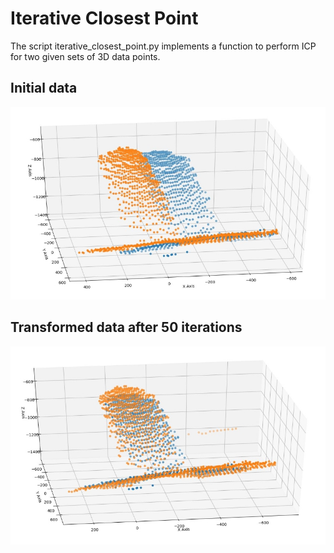 # Iterative Closest Point

The script iterative_closest_point.py implements a function to perform ICP for two
given sets of 3D data points.

## Initial data

!["icp_initial.jpg"](../images/icp_initial.jpg)

## Transformed data after 50 iterations

!["icp_50_iter.jpg"](../images/icp_50_iter.jpg)
